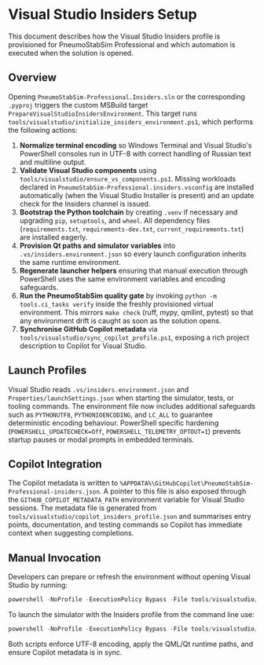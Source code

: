 # Visual Studio Insiders Setup

This document describes how the Visual Studio Insiders profile is provisioned for
PneumoStabSim Professional and which automation is executed when the solution is
opened.

## Overview

Opening `PneumoStabSim-Professional.Insiders.sln` or the corresponding `.pyproj`
triggers the custom MSBuild target `PrepareVisualStudioInsidersEnvironment`.
This target runs `tools/visualstudio/initialize_insiders_environment.ps1`, which
performs the following actions:

1. **Normalize terminal encoding** so Windows Terminal and Visual Studio's
   PowerShell consoles run in UTF-8 with correct handling of Russian text and
   multiline output.
2. **Validate Visual Studio components** using
   `tools/visualstudio/ensure_vs_components.ps1`. Missing workloads declared in
   `PneumoStabSim-Professional.insiders.vsconfig` are installed automatically
   (when the Visual Studio Installer is present) and an update check for the
   Insiders channel is issued.
3. **Bootstrap the Python toolchain** by creating `.venv` if necessary and
   upgrading `pip`, `setuptools`, and `wheel`. All dependency files (`requirements.txt`,
   `requirements-dev.txt`, `current_requirements.txt`) are installed eagerly.
4. **Provision Qt paths and simulator variables** into
   `.vs/insiders.environment.json` so every launch configuration inherits the
   same runtime environment.
5. **Regenerate launcher helpers** ensuring that manual execution through
   PowerShell uses the same environment variables and encoding safeguards.
6. **Run the PneumoStabSim quality gate** by invoking
   `python -m tools.ci_tasks verify` inside the freshly provisioned virtual
   environment. This mirrors `make check` (ruff, mypy, qmllint, pytest) so that
   any environment drift is caught as soon as the solution opens.
7. **Synchronise GitHub Copilot metadata** via
   `tools/visualstudio/sync_copilot_profile.ps1`, exposing a rich project
   description to Copilot for Visual Studio.

## Launch Profiles

Visual Studio reads `.vs/insiders.environment.json` and `Properties/launchSettings.json`
when starting the simulator, tests, or tooling commands. The environment file now
includes additional safeguards such as `PYTHONUTF8`, `PYTHONIOENCODING`, and
`LC_ALL` to guarantee deterministic encoding behaviour. PowerShell specific
hardening (`POWERSHELL_UPDATECHECK=Off`, `POWERSHELL_TELEMETRY_OPTOUT=1`) prevents
startup pauses or modal prompts in embedded terminals.

## Copilot Integration

The Copilot metadata is written to `%APPDATA%\GitHubCopilot\PneumoStabSim-Professional-insiders.json`.
A pointer to this file is also exposed through the `GITHUB_COPILOT_METADATA_PATH`
environment variable for Visual Studio sessions. The metadata file is generated
from `tools/visualstudio/copilot_insiders_profile.json` and summarises entry
points, documentation, and testing commands so Copilot has immediate context when
suggesting completions.

## Manual Invocation

Developers can prepare or refresh the environment without opening Visual Studio
by running:

```powershell
powershell -NoProfile -ExecutionPolicy Bypass -File tools/visualstudio/initialize_insiders_environment.ps1
```

To launch the simulator with the Insiders profile from the command line use:

```powershell
powershell -NoProfile -ExecutionPolicy Bypass -File tools/visualstudio/launch_insiders.ps1
```

Both scripts enforce UTF-8 encoding, apply the QML/Qt runtime paths, and ensure
Copilot metadata is in sync.
